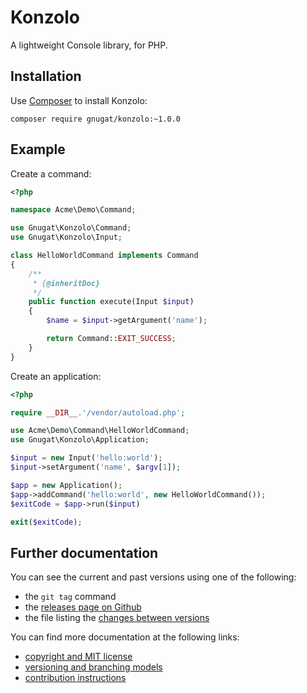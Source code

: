# Konzolo

A lightweight Console library, for PHP.

## Installation

Use [Composer](http://getcomposer.org) to install Konzolo:

    composer require gnugat/konzolo:~1.0.0

## Example

Create a command:

```php
<?php

namespace Acme\Demo\Command;

use Gnugat\Konzolo\Command;
use Gnugat\Konzolo\Input;

class HelloWorldCommand implements Command
{
    /**
     * {@inheritDoc}
     */
    public function execute(Input $input)
    {
        $name = $input->getArgument('name');

        return Command::EXIT_SUCCESS;
    }
}
```

Create an application:

```php
<?php

require __DIR__.'/vendor/autoload.php';

use Acme\Demo\Command\HelloWorldCommand;
use Gnugat\Konzolo\Application;

$input = new Input('hello:world');
$input->setArgument('name', $argv[1]);

$app = new Application();
$app->addCommand('hello:world', new HelloWorldCommand());
$exitCode = $app->run($input)

exit($exitCode);
```

## Further documentation

You can see the current and past versions using one of the following:

* the `git tag` command
* the [releases page on Github](https://github.com/gnugat/redaktilo/releases)
* the file listing the [changes between versions](CHANGELOG.md)

You can find more documentation at the following links:

* [copyright and MIT license](LICENSE)
* [versioning and branching models](VERSIONING.md)
* [contribution instructions](CONTRIBUTING.md)
